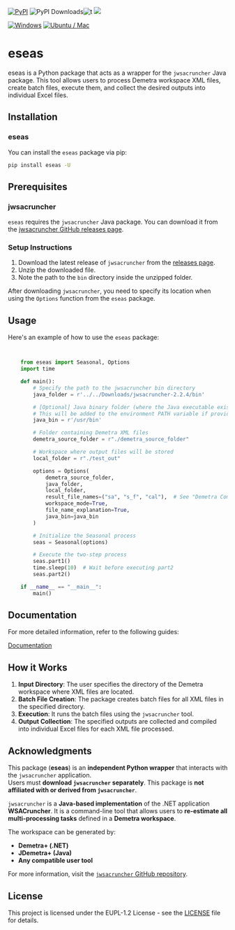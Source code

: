 


[![PyPI](https://img.shields.io/pypi/v/eseas)](https://img.shields.io/pypi/v/eseas) ![PyPI Downloads](https://static.pepy.tech/badge/eseas?2)![t](https://img.shields.io/badge/status-maintained-yellow.svg) [![](https://img.shields.io/badge/python-3.9+-blue.svg)](https://www.python.org/downloads/) 

[![Windows](https://github.com/SermetPekin/eseas-repo/actions/workflows/latest_cr_version_win.yml/badge.svg?1)](https://github.com/SermetPekin/eseas-repo/actions/workflows/latest_cr_version_win.yml?1)
[![Ubuntu / Mac ](https://github.com/SermetPekin/eseas-repo/actions/workflows/latest_cr_version.yml/badge.svg?1)](https://github.com/SermetPekin/eseas-repo/actions/workflows/latest_cr_version.yml?1)


 



# eseas

eseas is a Python package that acts as a wrapper for the `jwsacruncher` Java package. This tool allows users to process Demetra workspace XML files, create batch files, execute them, and collect the desired outputs into individual Excel files.

## Installation

### eseas

You can install the `eseas` package via pip:

```bash
pip install eseas -U
```

 
## Prerequisites

### jwsacruncher

`eseas` requires the `jwsacruncher` Java package. You can download it
from the [jwsacruncher GitHub releases page](https://github.com/jdemetra/jwsacruncher/releases).

### Setup Instructions

1. Download the latest release of `jwsacruncher` from the [releases page](https://github.com/jdemetra/jwsacruncher/releases).
2. Unzip the downloaded file.
3. Note the path to the `bin` directory inside the unzipped folder.

After downloading `jwsacruncher`, you need to specify its location when using the `Options` function from the `eseas` package.

## Usage

Here's an example of how to use the `eseas` package:

```python


    from eseas import Seasonal, Options
    import time

    def main():
        # Specify the path to the jwsacruncher bin directory
        java_folder = r'../../Downloads/jwsacruncher-2.2.4/bin' 

        # [Optional] Java binary folder (where the Java executable exists)
        # This will be added to the environment PATH variable if provided.
        java_bin = r'/usr/bin'

        # Folder containing Demetra XML files
        demetra_source_folder = r"./demetra_source_folder"

        # Workspace where output files will be stored
        local_folder = r"./test_out"

        options = Options(
            demetra_source_folder,
            java_folder,
            local_folder,
            result_file_names=("sa", "s_f", "cal"),  # See "Demetra Components" below
            workspace_mode=True,
            file_name_explanation=True,
            java_bin=java_bin
        )

        # Initialize the Seasonal process
        seas = Seasonal(options)

        # Execute the two-step process
        seas.part1()
        time.sleep(10)  # Wait before executing part2
        seas.part2()

    if __name__ == "__main__":
        main()


```

## Documentation

For more detailed information, refer to the following guides:

[Documentation](https://eseas-repo.readthedocs.io/en/latest/home.html)

## How it Works

1. **Input Directory**: The user specifies the directory of the Demetra workspace where XML files are located.
2. **Batch File Creation**: The package creates batch files for all XML files in the specified directory.
3. **Execution**: It runs the batch files using the `jwsacruncher` tool.
4. **Output Collection**: The specified outputs are collected and compiled into individual Excel files for each XML file processed.



## Acknowledgments
This package (**eseas**) is an **independent Python wrapper** that interacts with the `jwsacruncher` application.  
Users must **download `jwsacruncher` separately**. This package is **not affiliated with or derived from `jwsacruncher`**.

`jwsacruncher` is a **Java-based implementation** of the .NET application **WSACruncher**. It is a command-line tool that allows users to **re-estimate all multi-processing tasks** defined in a **Demetra workspace**.  

The workspace can be generated by:
- **Demetra+ (.NET)**
- **JDemetra+ (Java)**
- **Any compatible user tool**


For more information, visit the [`jwsacruncher` GitHub repository](https://github.com/jdemetra/jwsacruncher).



## License

This project is licensed under the EUPL-1.2 License - see the [LICENSE](https://github.com/SermetPekin/eseas-repo/LICENSE) file for details.
